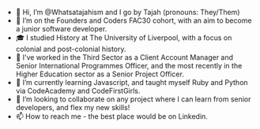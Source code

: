 - 👋 Hi, I’m @Whatsatajahism and I go by Tajah (pronouns: They/Them)
- 👀 I’m on the Founders and Coders FAC30 cohort, with an aim to become a junior software developer.
- 🎓 I studied History at The University of Liverpool, with a focus on colonial and post-colonial history.
- 💼 I've worked in the Third Sector as a Client Account Manager and Senior International Programmes Officer, and the most recently in the Higher Education sector as a Senior Project Officer. 
- 🌱 I’m currently learning Javascript, and taught myself Ruby and Python via CodeAcademy and CodeFirstGirls.
- 💞️ I’m looking to collaborate on any project where I can learn from senior developers, and flex my new skills!
- 📫 How to reach me - the best place would be on Linkedin. 

<!---
Whatsatajahism/Whatsatajahism is a ✨ special ✨ repository because its `README.md` (this file) appears on your GitHub profile.
You can click the Preview link to take a look at your changes.
--->
